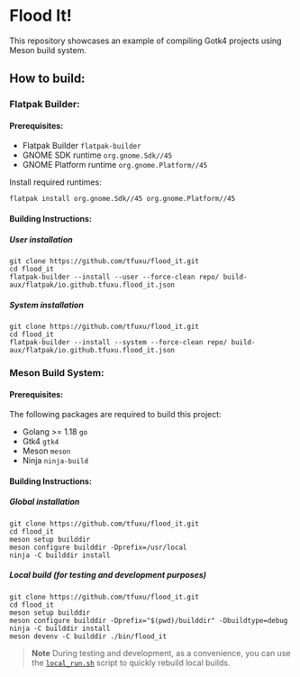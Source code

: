 # Flood It!
This repository showcases an example of compiling Gotk4 projects using Meson build system.

## How to build:

### Flatpak Builder:

#### Prerequisites:

- Flatpak Builder `flatpak-builder`
- GNOME SDK runtime `org.gnome.Sdk//45`
- GNOME Platform runtime `org.gnome.Platform//45`

Install required runtimes:
```shell
flatpak install org.gnome.Sdk//45 org.gnome.Platform//45
```

#### Building Instructions:

##### User installation
```shell
git clone https://github.com/tfuxu/flood_it.git
cd flood_it
flatpak-builder --install --user --force-clean repo/ build-aux/flatpak/io.github.tfuxu.flood_it.json
```

##### System installation
```shell
git clone https://github.com/tfuxu/flood_it.git
cd flood_it
flatpak-builder --install --system --force-clean repo/ build-aux/flatpak/io.github.tfuxu.flood_it.json
```

### Meson Build System:

#### Prerequisites:

The following packages are required to build this project:

- Golang >= 1.18 `go`
- Gtk4 `gtk4`
- Meson `meson`
- Ninja `ninja-build`

#### Building Instructions:

##### Global installation

```shell
git clone https://github.com/tfuxu/flood_it.git
cd flood_it
meson setup builddir
meson configure builddir -Dprefix=/usr/local
ninja -C builddir install
```

##### Local build (for testing and development purposes)

```shell
git clone https://github.com/tfuxu/flood_it.git
cd flood_it
meson setup builddir
meson configure builddir -Dprefix="$(pwd)/builddir" -Dbuildtype=debug
ninja -C builddir install
meson devenv -C builddir ./bin/flood_it
```

> **Note** 
> During testing and development, as a convenience, you can use the [`local_run.sh`](./local_run.sh) script to quickly rebuild local builds.
